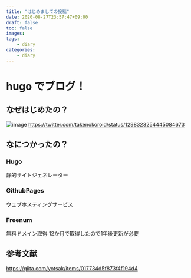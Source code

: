 ```yaml
---
title: "はじめましての投稿"
date: 2020-08-27T23:57:47+09:00
draft: false
toc: false
images:
tags: 
    - diary
categories:
    - diary
---
```


# hugo でブログ！
## なぜはじめたの？
![image](https://user-images.githubusercontent.com/52944041/91435961-2b7a4200-e8a2-11ea-81b3-aec577125410.png)
https://twitter.com/takenokoroid/status/1298323254445084673

## なにつかったの？
### Hugo
静的サイトジェネレーター
### GithubPages
ウェブホスティングサービス
### Freenum
無料ドメイン取得
12か月で取得したので1年後更新が必要
## 参考文献
https://qiita.com/yotsak/items/017734d5f873f4f194d4


